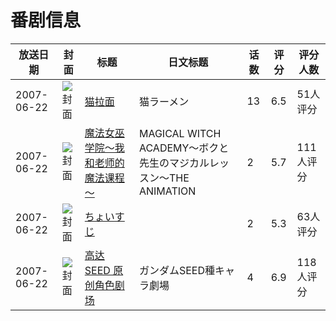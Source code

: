 # 番剧信息

|放送日期|封面|标题|日文标题|话数|评分|评分人数|
|---|---|---|---|---|---|---|
|2007-06-22|![封面](https://lain.bgm.tv/pic/cover/c/e9/00/20691_sJTWt.jpg)|[猫拉面](https://bangumi.tv/subject/20691)|猫ラーメン|13|6.5|51人评分|
|2007-06-22|![封面](https://bangumi.tv/img/no_icon_subject.png)|[魔法女巫学院～我和老师的魔法课程～](https://bangumi.tv/subject/74460)|MAGICAL WITCH ACADEMY～ボクと先生のマジカルレッスン～THE ANIMATION|2|5.7|111人评分|
|2007-06-22|![封面](https://bangumi.tv/img/no_icon_subject.png)|[ちょいすじ](https://bangumi.tv/subject/90051)||2|5.3|63人评分|
|2007-06-22|![封面](https://lain.bgm.tv/pic/cover/c/99/e1/239320_ZYc0s.jpg)|[高达SEED 原创角色剧场](https://bangumi.tv/subject/239320)|ガンダムSEED種キャラ劇場|4|6.9|118人评分|
